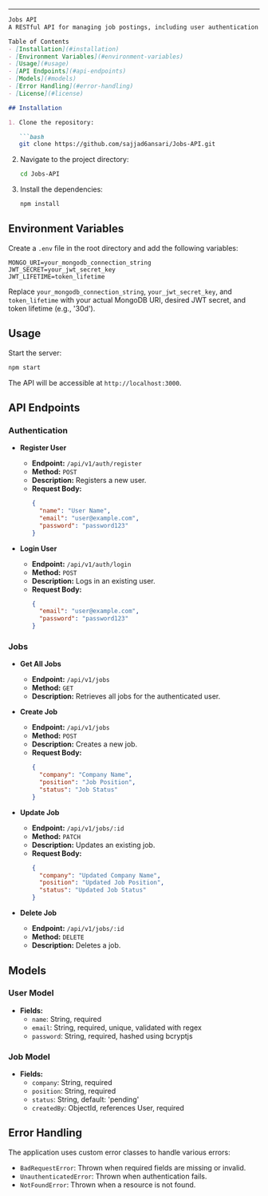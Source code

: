 
---

```markdown
Jobs API
A RESTful API for managing job postings, including user authentication and job operations.

Table of Contents
- [Installation](#installation)
- [Environment Variables](#environment-variables)
- [Usage](#usage)
- [API Endpoints](#api-endpoints)
- [Models](#models)
- [Error Handling](#error-handling)
- [License](#license)

## Installation

1. Clone the repository:

   ```bash
   git clone https://github.com/sajjad6ansari/Jobs-API.git
   ```

2. Navigate to the project directory:

   ```bash
   cd Jobs-API
   ```

3. Install the dependencies:

   ```bash
   npm install
   ```

## Environment Variables

Create a `.env` file in the root directory and add the following variables:

```env
MONGO_URI=your_mongodb_connection_string
JWT_SECRET=your_jwt_secret_key
JWT_LIFETIME=token_lifetime
```

Replace `your_mongodb_connection_string`, `your_jwt_secret_key`, and `token_lifetime` with your actual MongoDB URI, desired JWT secret, and token lifetime (e.g., '30d').

## Usage

Start the server:

```bash
npm start
```

The API will be accessible at `http://localhost:3000`.

## API Endpoints

### Authentication

- **Register User**
  - **Endpoint:** `/api/v1/auth/register`
  - **Method:** `POST`
  - **Description:** Registers a new user.
  - **Request Body:**
    ```json
    {
      "name": "User Name",
      "email": "user@example.com",
      "password": "password123"
    }
    ```

- **Login User**
  - **Endpoint:** `/api/v1/auth/login`
  - **Method:** `POST`
  - **Description:** Logs in an existing user.
  - **Request Body:**
    ```json
    {
      "email": "user@example.com",
      "password": "password123"
    }
    ```

### Jobs

- **Get All Jobs**
  - **Endpoint:** `/api/v1/jobs`
  - **Method:** `GET`
  - **Description:** Retrieves all jobs for the authenticated user.

- **Create Job**
  - **Endpoint:** `/api/v1/jobs`
  - **Method:** `POST`
  - **Description:** Creates a new job.
  - **Request Body:**
    ```json
    {
      "company": "Company Name",
      "position": "Job Position",
      "status": "Job Status"
    }
    ```

- **Update Job**
  - **Endpoint:** `/api/v1/jobs/:id`
  - **Method:** `PATCH`
  - **Description:** Updates an existing job.
  - **Request Body:**
    ```json
    {
      "company": "Updated Company Name",
      "position": "Updated Job Position",
      "status": "Updated Job Status"
    }
    ```

- **Delete Job**
  - **Endpoint:** `/api/v1/jobs/:id`
  - **Method:** `DELETE`
  - **Description:** Deletes a job.

## Models

### User Model

- **Fields:**
  - `name`: String, required
  - `email`: String, required, unique, validated with regex
  - `password`: String, required, hashed using bcryptjs

### Job Model

- **Fields:**
  - `company`: String, required
  - `position`: String, required
  - `status`: String, default: 'pending'
  - `createdBy`: ObjectId, references User, required

## Error Handling

The application uses custom error classes to handle various errors:

- `BadRequestError`: Thrown when required fields are missing or invalid.
- `UnauthenticatedError`: Thrown when authentication fails.
- `NotFoundError`: Thrown when a resource is not found.

```
